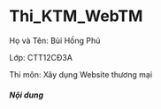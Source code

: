# Thi_KTM_WebTM
<span>Họ và Tên: Bùi Hồng Phú</span>
<p>Lớp: CTT12CĐ3A</p>
<p>Thi môn: Xây dụng Website thương mại</p>
<h5>Nội dung</h5>


